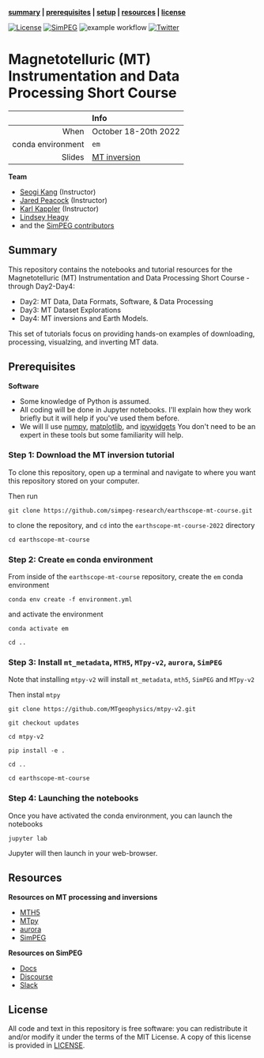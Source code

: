 **[summary](#summary) | [prerequisites](#prerequisites) | [setup](#setup) | [resources](#resources) | [license](#license)**

[![License](https://img.shields.io/github/license/simpeg-research/earthscope-mt-course.svg)](https://github.com/simpeg-research/earthscope-mt-course/blob/main/LICENSE)
[![SimPEG](https://img.shields.io/badge/powered%20by-SimPEG-blue.svg)](http://simpeg.xyz)
![example workflow](https://github.com/simpeg-research/earthscope-mt-course/actions/workflows/python-package-conda.yml/badge.svg)
[![Twitter](https://img.shields.io/twitter/url/https/twitter.com/cloudposse.svg?style=social&label=Follow%20%40sgkang09)](https://twitter.com/sgkang09)

# Magnetotelluric (MT) Instrumentation and Data Processing Short Course


|         | Info |
|--------:|:-----|
| When    | October 18-20th 2022|
| conda environment  | `em` |
| Slides  | [MT inversion](https://www.dropbox.com/sh/u87ft0xtj0fnc0e/AAC_44EIhLWAXto1KAkogoKWa?dl=0) |

**Team**
- [Seogi Kang](https://github.com/sgkang) (Instructor)
- [Jared Peacock](https://github.com/kujaku11) (Instructor)
- [Karl Kappler](https://github.com/kkappler) (Instructor)
- [Lindsey Heagy](http://github.com/lheagy) 
- and the [SimPEG contributors](https://github.com/simpeg/simpeg/graphs/contributors)



## Summary

This repository contains the notebooks and tutorial resources for the Magnetotelluric (MT) Instrumentation and Data Processing Short Course - through Day2-Day4: 

- Day2: MT Data, Data Formats, Software, & Data Processing
- Day3: MT Dataset Explorations
- Day4: MT inversions and Earth Models. 

This set of tutorials focus on providing hands-on examples of downloading, processing, visualzing, and inverting MT data. 

## Prerequisites

**Software**

* Some knowledge of Python is assumed.
* All coding will be done in Jupyter notebooks. I'll explain how they work
  briefly but it will help if you've used them before.
* We will ll use [numpy](https://numpy.org/), [matplotlib](https://matplotlib.org/), and
  [ipywidgets](https://ipywidgets.readthedocs.io/)
  You don't need to be an expert in these tools but some familiarity will help.

### Step 1: Download the MT inversion tutorial

To clone this repository, open up a terminal and navigate to where you want this repository stored on your computer.

Then run
```
git clone https://github.com/simpeg-research/earthscope-mt-course.git
```
to clone the repository, and `cd` into the `earthscope-mt-course-2022` directory
```
cd earthscope-mt-course
```

### Step 2: Create `em` conda environment

From inside of the `earthscope-mt-course` repository, create the `em` conda environment
```
conda env create -f environment.yml
```
and activate the environment
```
conda activate em
```
```
cd ..
```

### Step 3: Install  `mt_metadata`, `MTH5`, `MTpy-v2`, `aurora`, `SimPEG`

Note that installing `mtpy-v2` will install `mt_metadata`, `mth5`, `SimPEG` and `MTpy-v2`


Then instal `mtpy`
```
git clone https://github.com/MTgeophysics/mtpy-v2.git
```

```
git checkout updates
```
```
cd mtpy-v2
```

```
pip install -e .
```

```
cd ..
```

```
cd earthscope-mt-course
```

### Step 4: Launching the notebooks

Once you have activated the conda environment, you can launch the notebooks
```
jupyter lab
```
Jupyter will then launch in your web-browser.


## Resources

**Resources on MT processing and inversions**
- [MTH5](https://github.com/kujaku11/mth5)
- [MTpy](https://github.com/MTgeophysics/mtpy-v2)
- [aurora](https://github.com/simpeg/aurora)
- [SimPEG](https://www.simepg.xyz)

**Resources on SimPEG**
- [Docs](http://docs.simpeg.xyz/)
- [Discourse](http://simpeg.discourse.group/)
- [Slack](http://slack.simpeg.xyz/)


## License

All code and text in this repository is free software: you can redistribute it and/or
modify it under the terms of the MIT License.
A copy of this license is provided in [LICENSE](LICENSE).

